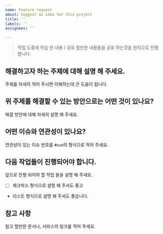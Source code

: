 ```yaml
---
name: Feature request
about: Suggest an idea for this project
title: ''
labels: ''
assignees: ''

---
```


> 작업 도중에 학습 한 내용 / 공유 할만한 내용들을 공유 하는것을 원칙으로 진행합니다. 

## 해결하고자 하는 주제에 대해 설명 해 주세요. 
주제를 자세히 적어 주시면 이해하는데 큰 도움이 됩니다. 

## 위 주제를 해결할 수 있는 방안으로는 어떤 것이 있나요?
해결 방안에 대해 자세히 설명 해 주세요. 

## 어떤 이슈와 연관성이 있나요?
연관성이 있는 이슈 번호를 `#num`의 형식으로 적어 주세요.

## 다음 작업들이 진행되어야 합니다.
앞으로 진행 되어야 할 작업 들을 설명 해 주세요.
- [ ] 체크박스 형식으로 설명 해 주셔도 좋고
- 리스트 형식으로 설명 해 주셔도 좋습니다.

## 참고 사항
참고 할만한 문서나, 서비스의 링크를 적어 주세요.
